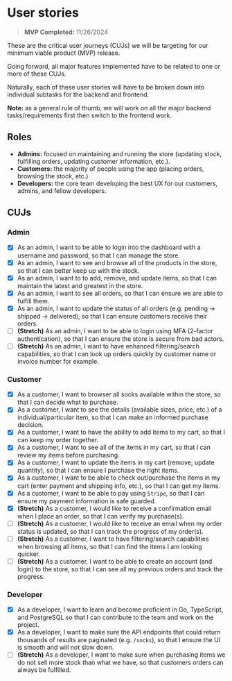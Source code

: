 # User stories

> **MVP Completed:** 11/26/2024

These are the critical user journeys (CUJs) we will be targeting for our minimum viable product (MVP) release.

Going forward, all major features implemented have to be related to one or more of these CUJs.

Naturally, each of these user stories will have to be broken down into individual subtasks for the backend and frontend.

**Note:** as a general rule of thumb, we will work on all the major backend tasks/requirements first then switch to the frontend work.

## Roles

- **Admins:** focused on maintaining and running the store (updating stock, fulfilling orders, updating customer information, etc.).
- **Customers:** the majority of people using the app (placing orders, browsing the stock, etc.)
- **Developers:** the core team developing the best UX for our customers, admins, and fellow developers.

## CUJs

### Admin

- [x] As an admin, I want to be able to login into the dashboard with a username and password, so that I can manage the store.
- [x] As an admin, I want to see and browse all of the products in the store, so that I can better keep up with the stock.
- [x] As an admin, I want to to add, remove, and update items, so that I can maintain the latest and greatest in the store.
- [x] As an admin, I want to see all orders, so that I can ensure we are able to fulfill them.
- [x] As an admin, I want to update the status of all orders (e.g. pending -> shipped -> delivered), so that I can ensure customers receive their orders.
- [ ] **(Stretch)** As an admin, I want to be able to login using MFA (2-factor authentication), so that I can ensure the store is secure from bad actors.
- [ ] **(Stretch)** As an admin, I want to have enhanced filtering/search capabilities, so that I can look up orders quickly by customer name or invoice number for example.

### Customer

- [x] As a customer, I want to browser all socks available within the store, so that I can decide what to purchase.
- [x] As a customer, I want to see the details (available sizes, price, etc.) of a individual/particular item, so that I can make an informed purchase decision.
- [x] As a customer, I want to have the ability to add items to my cart, so that I can keep my order together.
- [x] As a customer, I want to see all of the items in my cart, so that I can review my items before purchasing.
- [x] As a customer, I want to update the items in my cart (remove, update quantity), so that I can ensure I purchase the right items.
- [x] As a customer, I want to be able to check out/purchase the items in my cart (enter payment and shipping info, etc.), so that I can get my items.
- [x] As a customer, I want to be able to pay using `Stripe`, so that I can ensure my payment information is safe guarded.
- [x] **(Stretch)** As a customer, I would like to receive a confirmation email when I place an order, so that I can verify my purchase(s).
- [ ] **(Stretch)** As a customer, I would like to receive an email when my order status is updated, so that I can track the progress of my order(s).
- [ ] **(Stretch)** As a customer, I want to have filtering/search capabilities when browsing all items, so that I can find the items I am looking quicker.
- [ ] **(Stretch)** As a customer, I want to be able to create an account (and login) to the store, so that I can see all my previous orders and track the progress.

### Developer

- [x] As a developer, I want to learn and become proficient in Go, TypeScript, and PostgreSQL so that I can contribute to the team and work on the project.
- [x] As a developer, I want to make sure the API endpoints that could return thousands of results are paginated (e.g. `/socks`), so that I ensure the UI is smooth and will not slow down.
- [ ] **(Stretch)** As a developer, I want to make sure when purchasing items we do not sell more stock than what we have, so that customers orders can always be fulfilled.

